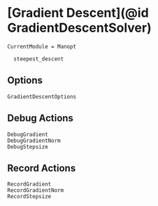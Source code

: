 # [Gradient Descent](@id GradientDescentSolver)

```@meta
CurrentModule = Manopt
```

```@docs
  steepest_descent
```

## Options

```@docs
GradientDescentOptions
```

## Debug Actions

```@docs
DebugGradient
DebugGradientNorm
DebugStepsize
```

## Record Actions

```@docs
RecordGradient
RecordGradientNorm
RecordStepsize
```
